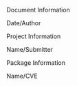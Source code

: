 Document Information

Date/Author

Project Information

Name/Submitter

Package Information

Name/CVE
